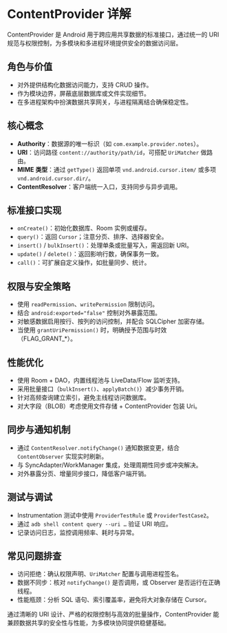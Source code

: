 # ContentProvider 详解

ContentProvider 是 Android 用于跨应用共享数据的标准接口，通过统一的 URI 规范与权限控制，为多模块和多进程环境提供安全的数据访问层。

## 角色与价值
- 对外提供结构化数据访问能力，支持 CRUD 操作。
- 作为模块边界，屏蔽底层数据库或文件实现细节。
- 在多进程架构中扮演数据共享网关，与进程隔离结合确保稳定性。

## 核心概念
- **Authority**：数据源的唯一标识（如 `com.example.provider.notes`）。
- **URI**：访问路径 `content://authority/path/id`，可搭配 `UriMatcher` 做路由。
- **MIME 类型**：通过 `getType()` 返回单项 `vnd.android.cursor.item/` 或多项 `vnd.android.cursor.dir/`。
- **ContentResolver**：客户端统一入口，支持同步与异步调用。

## 标准接口实现
- `onCreate()`：初始化数据库、Room 实例或缓存。
- `query()`：返回 `Cursor`；注意分页、排序、选择器安全。
- `insert()` / `bulkInsert()`：处理单条或批量写入，需返回新 URI。
- `update()` / `delete()`：返回影响行数，确保事务一致。
- `call()`：可扩展自定义操作，如批量同步、统计。

## 权限与安全策略
- 使用 `readPermission`、`writePermission` 限制访问。
- 结合 `android:exported="false"` 控制对外暴露范围。
- 对敏感数据启用按行、按列的访问控制，并配合 SQLCipher 加密存储。
- 当使用 `grantUriPermission()` 时，明确授予范围与时效（FLAG_GRANT_*）。

## 性能优化
- 使用 Room + DAO，内置线程池与 LiveData/Flow 监听支持。
- 采用批量接口（`bulkInsert()`、`applyBatch()`）减少事务开销。
- 针对高频查询建立索引，避免主线程访问数据库。
- 对大字段（BLOB）考虑使用文件存储 + ContentProvider 包装 Uri。

## 同步与通知机制
- 通过 `ContentResolver.notifyChange()` 通知数据变更，结合 `ContentObserver` 实现实时刷新。
- 与 SyncAdapter/WorkManager 集成，处理周期性同步或冲突解决。
- 对外暴露分页、增量同步接口，降低客户端开销。

## 测试与调试
- Instrumentation 测试中使用 `ProviderTestRule` 或 `ProviderTestCase2`。
- 通过 `adb shell content query --uri …` 验证 URI 响应。
- 记录访问日志，监控调用频率、耗时与异常。

## 常见问题排查
- 访问拒绝：确认权限声明、`UriMatcher` 配置与调用进程签名。
- 数据不同步：核对 `notifyChange()` 是否调用，或 Observer 是否运行在正确线程。
- 性能瓶颈：分析 SQL 语句、索引覆盖率，避免将大对象存储在 Cursor。

通过清晰的 URI 设计、严格的权限控制与高效的批量操作，ContentProvider 能兼顾数据共享的安全性与性能，为多模块协同提供稳健基础。

